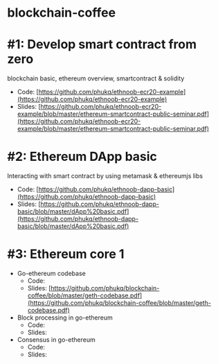 # blockchain-coffee

# #1: Develop smart contract from zero
blockchain basic, ethereum overview, smartcontract & solidity
* Code: [https://github.com/phukq/ethnoob-ecr20-example](https://github.com/phukq/ethnoob-ecr20-example)
* Slides: [https://github.com/phukq/ethnoob-ecr20-example/blob/master/ethereum-smartcontract-public-seminar.pdf](https://github.com/phukq/ethnoob-ecr20-example/blob/master/ethereum-smartcontract-public-seminar.pdf)

# #2: Ethereum DApp basic
Interacting with smart contract by using metamask & ethereumjs libs

* Code: [https://github.com/phukq/ethnoob-dapp-basic](https://github.com/phukq/ethnoob-dapp-basic)
* Slides: [https://github.com/phukq/ethnoob-dapp-basic/blob/master/dApp%20basic.pdf](https://github.com/phukq/ethnoob-dapp-basic/blob/master/dApp%20basic.pdf)

# #3: Ethereum core 1
* Go-ethereum codebase
    * Code:
    * Slides: [https://github.com/phukq/blockchain-coffee/blob/master/geth-codebase.pdf](https://github.com/phukq/blockchain-coffee/blob/master/geth-codebase.pdf)
* Block processing in go-ethereum
    * Code:
    * Slides:
* Consensus in go-ethereum
    * Code:
    * Slides: